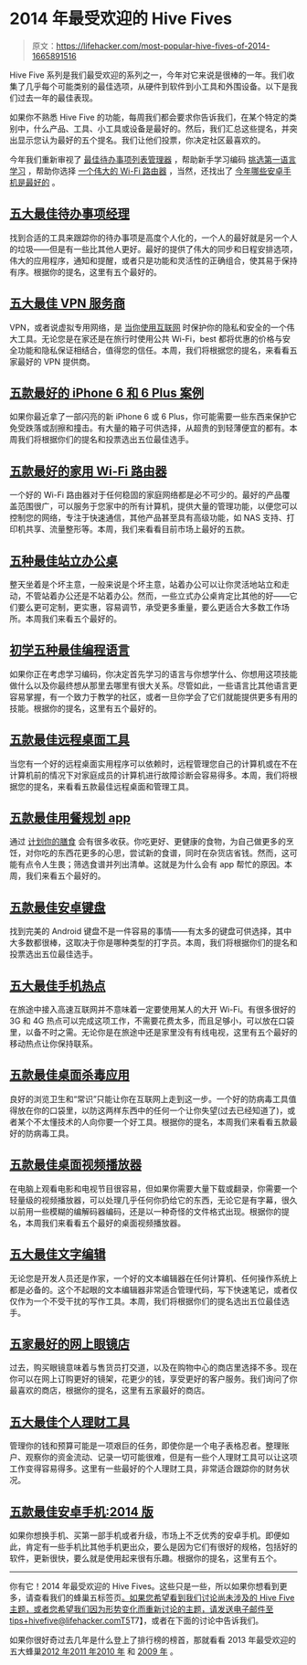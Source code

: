 # 2014 年最受欢迎的 Hive Fives

> 原文：<https://lifehacker.com/most-popular-hive-fives-of-2014-1665891516>

Hive Five 系列是我们最受欢迎的系列之一，今年对它来说是很棒的一年。我们收集了几乎每个可能类别的最佳选项，从硬件到软件到小工具和外围设备。以下是我们过去一年的最佳表现。



如果你不熟悉 Hive Five 的功能，每周我们都会要求你告诉我们，在某个特定的类别中，什么产品、工具、小工具或设备是最好的。然后，我们汇总这些提名，并突出显示您认为最好的五个提名。我们让他们投票，你决定社区最喜欢的。

今年我们重新审视了 [最佳待办事项列表管理器](https://lifehacker.com/five-best-to-do-list-managers-5924093) ，帮助新手学习编码 [挑选第一语言学习](http://lifehacker.com/five-best-programming-languages-for-first-time-learners-1494256243) ，帮助你选择 [一个伟大的 Wi-Fi 路由器](http://lifehacker.com/five-best-home-wi-fi-routers-5920709) ，当然，还找出了 [今年哪些安卓手机是最好的](http://lifehacker.com/five-best-android-phones-2014-edition-1661957477) 。

## [五大最佳待办事项经理](http://lifehacker.com/five-best-to-do-list-managers-5924093)

找到合适的工具来跟踪你的待办事项是高度个人化的，一个人的最好就是另一个人的垃圾——但是有一些比其他人更好。最好的提供了伟大的同步和日程安排选项，伟大的应用程序，通知和提醒，或者只是功能和灵活性的正确组合，使其易于保持有序。根据你的提名，这里有五个最好的。

## [五大最佳 VPN 服务商](http://lifehacker.com/five-best-vpn-service-providers-5935863)

VPN，或者说虚拟专用网络，是 [当你使用互联网](http://lifehacker.com/why-you-should-be-using-a-vpn-and-how-to-choose-one-5940565) 时保护你的隐私和安全的一个伟大工具。无论您是在家还是在旅行时使用公共 Wi-Fi，best 都将优惠的价格与安全功能和隐私保证相结合，值得您的信任。本周，我们将根据您的提名，来看看五家最好的 VPN 提供商。

## [五款最好的 iPhone 6 和 6 Plus 案例](http://lifehacker.com/five-best-iphone-6-and-6-plus-cases-1645271521)

如果你最近拿了一部闪亮的新 iPhone 6 或 6 Plus，你可能需要一些东西来保护它免受跌落或刮擦和撞击。有大量的箱子可供选择，从超贵的到轻薄便宜的都有。本周我们将根据你们的提名和投票选出五位最佳选手。

## [五款最好的家用 Wi-Fi 路由器](http://lifehacker.com/five-best-home-wi-fi-routers-5920709)

一个好的 Wi-Fi 路由器对于任何稳固的家庭网络都是必不可少的。最好的产品覆盖范围很广，可以服务于您家中的所有计算机，提供大量的管理功能，以便您可以控制您的网络，专注于快速通信，其他产品甚至具有高级功能，如 NAS 支持、打印机共享、流量整形等。本周，我们来看看目前市场上最好的五款。

## [五种最佳站立办公桌](http://lifehacker.com/five-best-standing-desks-1528244287)

整天坐着是个坏主意，一般来说是个坏主意，站着办公可以让你灵活地站立和走动，不管站着办公还是不站着办公。然而，一些立式办公桌肯定比其他的好——它们要么更可定制，更实惠，容易调节，承受更多重量，要么更适合大多数工作场所。本周我们来看五个最好的。

## [初学五种最佳编程语言](http://lifehacker.com/five-best-programming-languages-for-first-time-learners-1494256243)

如果你正在考虑学习编码，你决定首先学习的语言与你想学什么、你想用这项技能做什么以及你最终想从那里去哪里有很大关系。尽管如此，一些语言比其他语言更容易掌握，有一个致力于教学的社区，或者一旦你学会了它们就能提供更多有用的技能。根据你的提名，这里有五个最好的。

## [五款最佳远程桌面工具](http://lifehacker.com/five-best-remote-desktop-tools-1508597379)

当您有一个好的远程桌面实用程序可以依赖时，远程管理您自己的计算机或在不在计算机前的情况下对家庭成员的计算机进行故障诊断会容易得多。本周，我们将根据您的提名，来看看五款最佳远程桌面和管理工具。

## [五款最佳用餐规划 app](http://lifehacker.com/five-best-meal-planning-apps-1533809184)

通过 [计划你的膳食](http://lifehacker.com/how-to-plan-your-weekly-meals-stress-free-30791921) 会有很多收获。你吃更好、更健康的食物，为自己做更多的烹饪，对你吃的东西花更多的心思，尝试新的食谱，同时在杂货店省钱。然而，这可能有点令人生畏；筛选食谱并列出清单。这就是为什么会有 app 帮忙的原因。本周，我们来看五个最好的。

## [五款最佳安卓键盘](http://lifehacker.com/five-best-android-keyboards-5922522)

找到完美的 Android 键盘不是一件容易的事情——有太多的键盘可供选择，其中大多数都很棒，这取决于你是哪种类型的打字员。本周，我们将根据你们的提名和投票选出五位最佳选手。

## [五大最佳手机热点](http://lifehacker.com/five-best-mobile-hotspots-1523254435)

在旅途中接入高速互联网并不意味着一定要使用某人的大开 Wi-Fi。有很多很好的 3G 和 4G 热点可以完成这项工作，不需要花费太多，而且足够小，可以放在口袋里，以备不时之需。无论你是在旅途中还是家里没有有线电视，这里有五个最好的移动热点让你保持联系。

## [五款最佳桌面杀毒应用](http://lifehacker.com/five-best-desktop-antivirus-applications-1607557993)

良好的浏览卫生和“常识”只能让你在互联网上走到这一步。一个好的防病毒工具值得放在你的口袋里，以防这两样东西中的任何一个让你失望(过去已经知道了)，或者某个不太懂技术的人向你要一个好工具。根据你的提名，本周我们来看看五款最好的防病毒工具。

## [五款最佳桌面视频播放器](http://lifehacker.com/five-best-desktop-video-players-1503859883)

在电脑上观看电影和电视节目很容易，但如果你需要大量下载或翻录，你需要一个轻量级的视频播放器，可以处理几乎任何你扔给它的东西，无论它是有字幕，很久以前用一些模糊的编解码器编码，还是以一种奇怪的文件格式出现。根据你的提名，本周我们来看看五个最好的桌面视频播放器。

## [五大最佳文字编辑](http://lifehacker.com/five-best-text-editors-1564907215)

无论您是开发人员还是作家，一个好的文本编辑器在任何计算机、任何操作系统上都是必备的。这个不起眼的文本编辑器非常适合管理代码，写下快速笔记，或者仅仅作为一个不受干扰的写作工具。本周，我们将根据你们的提名选出五位最佳选手。

## [五家最好的网上眼镜店](http://lifehacker.com/five-best-online-glasses-stores-1603858245)

过去，购买眼镜意味着与售货员打交道，以及在购物中心的商店里选择不多。现在你可以在网上订购更好的镜架，花更少的钱，享受更好的客户服务。我们询问了你最喜欢的商店，根据你的提名，这里有五家最好的商店。

## [五大最佳个人理财工具](http://lifehacker.com/five-best-personal-finance-tools-5828438)

管理你的钱和预算可能是一项艰巨的任务，即使你是一个电子表格忍者。整理账户、观察你的资金流动、记录一切可能很难，但是有一些个人理财工具可以让这项工作变得容易得多。这里有一些最好的个人理财工具，非常适合跟踪你的财务状况。

## [五款最佳安卓手机:2014 版](http://lifehacker.com/five-best-android-phones-2014-edition-1661957477)

如果你想换手机、买第一部手机或者升级，市场上不乏优秀的安卓手机。即便如此，肯定有一些手机比其他手机更出众，要么是因为它们有很好的规格，包括好的软件，更新很快，要么就是使用起来很有乐趣。根据你的提名，这里有五个。

* * *

你有它！2014 年最受欢迎的 Hive Fives。这些只是一些，所以如果你想看到更多，请查看我们的蜂巢五标签页[。如果您希望看到我们讨论尚未涉及的 Hive Five 主题，或者您希望我们因为形势变化而重新讨论的主题，请发送电子邮件至 tips+hivefive@lifehacker.comT5](http://lifehacker.com/tag/hive-five)T7】，或者在下面的讨论中告诉我们。

如果你很好奇过去几年是什么登上了排行榜的榜首，那就看看 2013 年最受欢迎的五大蜂巢[2012 年](http://lifehacker.com/most-popular-hive-fives-of-2012-5967680)[2011 年](http://lifehacker.com/most-popular-hive-fives-of-2011-5868683)[2010 年](http://lifehacker.com/most-popular-hive-fives-of-2010-5714772) 和 [2009 年](http://lifehacker.com/most-popular-hive-five-topics-of-2009-5437186) 。